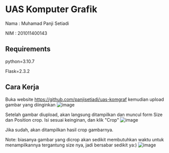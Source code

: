 # UAS Komputer Grafik 

Nama  : Muhamad Panji Setiadi

NIM   : 201011400143


## Requirements

python=3.10.7

Flask=2.3.2

## Cara Kerja

Buka website https://github.com/panjisetiadi/uas-komgraf kemudian upload gambar yang diinginkan
![image](https://github.com/panjisetiadi/uas-komgraf/blob/main/gambar/1.JPG)


Setelah gambar diupload, akan langsung ditampilkan dan muncul form Size dan Position crop. Isi sesuai keinginan, dan klik "Crop"
![image](https://github.com/panjisetiadi/uas-komgraf/blob/main/gambar/2.JPG)

Jika sudah, akan ditampilkan hasil crop gambarnya.

Note: biasanya gambar yang dicrop akan sedikit membutuhkan waktu untuk menampilkannya tergantung size nya, jadi bersabar sedikit ya:)
![image](https://github.com/panjisetiadi/uas-komgraf/blob/main/gambar/3.JPG)
